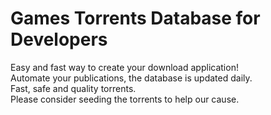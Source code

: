 # Games Torrents Database for Developers
Easy and fast way to create your download application!
<br>
Automate your publications, the database is updated daily.
<br>
Fast, safe and quality torrents.
<br>
Please consider seeding the torrents to help our cause.
